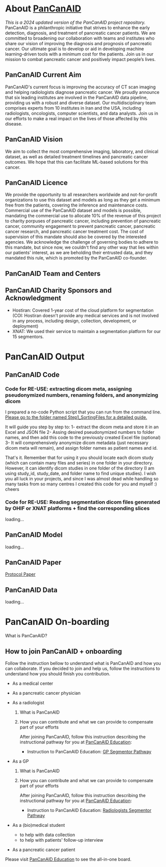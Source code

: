 # About [PanCanAID](https://pancanaid.com/)
*This is a 2024 updated version of the PanCanAID project repository.*
PanCanAID is a philanthropic initiative that strives to enhance the early detection, diagnosis, and treatment of pancreatic cancer patients. We are committed to broadening our collaboration with teams and institutes who share our vision of improving the diagnosis and prognosis of pancreatic cancer. Our ultimate goal is to develop or aid in developing machine learning-driven tools with a minimum cost for the patients. Join us in our mission to combat pancreatic cancer and positively impact people’s lives.

## PanCanAID Current Aim
PanCanAID's current focus is improving the accuracy of CT scan imaging and helping radiologists diagnose pancreatic cancer. We proudly announce that six leading institutes are involved in the PanCanAID data pipeline, providing us with a robust and diverse dataset. Our multidisciplinary team comprises experts from 10 institutes in Iran and the USA, including radiologists, oncologists, computer scientists, and data analysts. Join us in our efforts to make a real impact on the lives of those affected by this disease.

## PanCanAID Vision
We aim to collect the most comprehensive imaging, laboratory, and clinical dataset, as well as detailed treatment timelines and pancreatic cancer outcomes. We hope that this can facilitate ML-based solutions for this cancer. 

## PanCanAID Licence
We provide the opportunity to all researchers worldwide and not-for-profit organizations to use this dataset and models as long as they get a minimum free from the patients, covering the inference and maintenance costs. Commercial use of the PanCanAID dataset and models is possible, mandating the commercial use to allocate 10% of the revenue of this project to charity porpuses of pancreatic cancer, including prevention of pancreatic cancer, community engagement to prevent pancreatic cancer, pancreatic cancer research, and pancreatic cancer treatment cost. The cost of supervision of this mandate should also be covered by the interested agencies. We acknowledge the challenge of governing bodies to adhere to this mandate, but since now, we couldn't find any other way that lies within our patients' interest, as we are beholding their entrusted data, and they mandated this rule, which is promoted by the PanCanAID co-founder. 

## PanCanAID Team and Centers


## PanCanAID Charity Sponsors and Acknowledgment
- Hostiran: Covered 1-year cost of the cloud platform for segmentation (COI: Hostiran doesn't provide any medical services and is not involved in any process, including design, collection, development, or deployment)
- XNAT: We used their service to maintain a segmentation platform for our 15 segmentors.

# PanCanAID Output
## PanCanAID Code
### Code for RE-USE: extracting dicom meta, assigning pseudonymized numbers, renaming folders, and anonymizing dicom
I prepared a no-code Python script that you can run from the command line. [Please go to the folder named Step1_SortingFiles for a detailed guide.](https://github.com/Sdamirsa/PanCanAID/blob/main/Step1_SortingFiles)

It will guide you step by step to:
1- extract the dicom meta and store it in an Excel and JSON file
2- Assing desired pseudonymized numbers to folder names, and then add this code to the previously created Excel file (optional)
3- It will comprehensively anonymize dicom metadata (just necessary dicom meta will remain), and assign folder names as patient names and id.

That's it. Remember that for using it you should locate each dicom study (which can contain many files and series) in one folder in your directory.
However, it can identify dicom studies in one folder of the directory (I am using study_id, study_date, and folder name to find unique studies). I wish you all luck in your projects, and since I was almost dead while handling so many tasks from so many centres I created this code for you and myself :) cheers

### Code for RE-USE: Reading segmentation dicom files generated by OHIF or XNAT platforms + find the corresponding slices
loading...

## PanCanAID Model
loading...

## PanCanAID Paper
[Protocol Paper](https://doi.org/10.1101/2023.08.03.23293596)

## PanCanAID Data
loading...

# PanCanAID On-boarding
What is PanCanAID?

## How to join PanCanAID + onboarding 
Follow the instruction bellow to understand what is PanCanAID and how you can collaborate. If you decided to join and help us, follow the instructions to understand how you should finish you contribution. 

- As a medical center
- As a pancreatic cancer physician
- As a radiologist
  1. What is PanCanAID
  2. How you can contribute and what we can provide to compensate part of your efforts

     After joining PanCanAID, follow this instruction describing the instructional pathway for you at [PanCanAID Education](https://pancanaid.com/education/):
      - Instruction to PanCanAID Education: [GP Segmentor Pathway](https://youtu.be/oSUfuAtzmCY)
- As a GP
  1. What is PanCanAID
  2. How you can contribute and what we can provide to compensate part of your efforts

     After joining PanCanAID, follow this instruction describing the instructional pathway for you at [PanCanAID Education](https://pancanaid.com/education/):
      - Instruction to PanCanAID Education: [Radiologists Segmentor Pathway](https://youtu.be/_j-6X1QDlcQ)

- As a (bio)medical student
  - to help with data collection
  - to help with patients' follow-up interview 
- As a pancreatic cancer patient

Please visit [PanCanAID Education](https://pancanaid.com/education/) to see the all-in-one board. 




